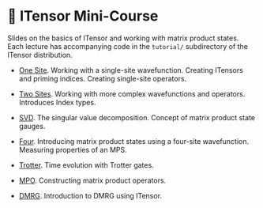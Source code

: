 # 📝  ITensor Mini-Course #

Slides on the basics of ITensor and working with matrix product states.
Each lecture has accompanying code in the `tutorial/` subdirectory of the ITensor distribution.

<!-- * Introduction. Tensors. &nbsp;  [\[slides\]](docs/tutorial/00_Intro_Tensors.pdf) -->

<!--
  <div class="example_clicker">Watch Video</div>

  <iframe width="640" height="480" src="//www.youtube.com/embed/YBdiWnSaXy0?rel=0" frameborder="0" allowfullscreen></iframe>
  -->

* [One Site](docs/tutorial/01_one_site.pdf). Working with a single-site wavefunction. Creating ITensors and priming indices. Creating single-site operators.

<!--
  <div class="example_clicker">Watch Video</div>

  <iframe width="640" height="480" src="//www.youtube.com/embed/48iB4z5Llks?rel=0" frameborder="0" allowfullscreen></iframe>
  -->

* [Two Sites](docs/tutorial/02_two_sites.pdf). Working with more complex wavefunctions and operators. Introduces Index types.

* [SVD](docs/tutorial/03_svd.pdf). The singular value decomposition. Concept of matrix product state gauges.

* [Four](docs/tutorial/04_four.pdf). Introducing matrix product states using a four-site wavefunction. Measuring properties of an MPS.

* [Trotter](docs/tutorial/05_trotter.pdf). Time evolution with Trotter gates.

* [MPO](docs/tutorial/06_mpo.pdf). Constructing matrix product operators.

* [DMRG](docs/tutorial/07_dmrg.pdf). Introduction to DMRG using ITensor.

